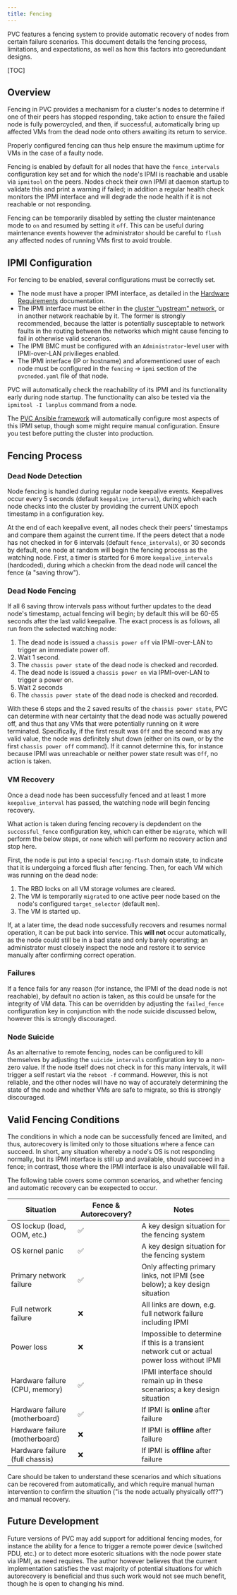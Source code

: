 ```yaml
---
title: Fencing
---
```


PVC features a fencing system to provide automatic recovery of nodes from certain failure scenarios. This document details the fencing process, limitations, and expectations, as well as how this factors into georedundant designs.

[TOC]

## Overview

Fencing in PVC provides a mechanism for a cluster's nodes to determine if one of their peers has stopped responding, take action to ensure the failed node is fully powercycled, and then, if successful, automatically bring up affected VMs from the dead node onto others awaiting its return to service.

Properly configured fencing can thus help ensure the maximum uptime for VMs in the case of a faulty node.

Fencing is enabled by default for all nodes that have the `fence_intervals` configuration key set and for which the node's IPMI is reachable and usable via `ipmitool` on the peers. Nodes check their own IPMI at daemon startup to validate this and print a warning if failed; in addition a regular health check monitors the IPMI interface and will degrade the node health if it is not reachable or not responding.

Fencing can be temporarily disabled by setting the cluster maintenance mode to `on` and resumed by setting it `off`. This can be useful during maintenance events however the administrator should be careful to `flush` any affected nodes of running VMs first to avoid trouble.

## IPMI Configuration

For fencing to be enabled, several configurations must be correctly set.

* The node must have a proper IPMI interface, as detailed in the [Hardware Requirements](/architecture/hardware-requirements.md#ipmilights-out-management) documentation.
* The IPMI interface must be either in the [cluster "upstream" network](/architecture/cluster-architecture.md#upstream), or in another network reachable by it. The former is strongly recommended, because the latter is potentially susceptable to network faults in the routing between the networks which might cause fencing to fail in otherwise valid scenarios.
* The IPMI BMC must be configured with an `Administrator`-level user with IPMI-over-LAN privilieges enabled.
* The IPMI interface (IP or hostname) and aforementioned user of each node must be configured in the `fencing` -> `ipmi` section of the `pvcnoded.yaml` file of that node.

PVC will automatically check the reachability of its IPMI and its functionality early during node startup. The functionality can also be tested via the `ipmitool -I lanplus` command from a node.

The [PVC Ansible framework](/deployment/getting-started.md) will automatically configure most aspects of this IPMI setup, though some might require manual configuration. Ensure you test before putting the cluster into production.

## Fencing Process

### Dead Node Detection

Node fencing is handled during regular node keepalive events. Keepalives occur every 5 seconds (default `keepalive_interval`), during which each node checks into the cluster by providing the current UNIX epoch timestamp in a configuration key.

At the end of each keepalive event, all nodes check their peers' timestamps and compare them against the current time. If the peers detect that a node has not checked in for 6 intervals (default `fence_intervals`), or 30 seconds by default, one node at random will begin the fencing process as the watching node. First, a timer is started for 6 more `keepalive_intervals` (hardcoded), during which a checkin from the dead node will cancel the fence (a "saving throw").

### Dead Node Fencing

If all 6 saving throw intervals pass without further updates to the dead node's timestamp, actual fencing will begin; by default this will be 60-65 seconds after the last valid keepalive. The exact process is as follows, all run from the selected watching node:

1. The dead node is issued a `chassis power off` via IPMI-over-LAN to trigger an immediate power off.
1. Wait 1 second.
1. The `chassis power state` of the dead node is checked and recorded.
1. The dead node is issued a `chassis power on` via IPMI-over-LAN to trigger a power on.
1. Wait 2 seconds
1. The `chassis power state` of the dead node is checked and recorded.

With these 6 steps and the 2 saved results of the `chassis power state`, PVC can determine with near certainty that the dead node was actually powered off, and thus that any VMs that were potentially running on it were terminated. Specifically, if the first result was `Off` and the second was any valid value, the node was definitely shut down (either on its own, or by the first `chassis power off` command). If it cannot determine this, for instance because IPMI was unreachable or neither power state result was `Off`, no action is taken.

### VM Recovery

Once a dead node has been successfully fenced and at least 1 more `keepalive_interval` has passed, the watching node will begin fencing recovery.

What action is taken during fencing recovery is depdendent on the `successful_fence` configuration key, which can either be `migrate`, which will perform the below steps, or `none` which will perform no recovery action and stop here.

First, the node is put into a special `fencing-flush` domain state, to indicate that it is undergoing a forced flush after fencing. Then, for each VM which was running on the dead node:

1. The RBD locks on all VM storage volumes are cleared.
1. The VM is temporarily `migrate`d to one active peer node based on the node's configured `target_selector` (default `mem`).
1. The VM is started up.

If, at a later time, the dead node successfully recovers and resumes normal operation, it can be put back into service. This **will not** occur automatically, as the node could still be in a bad state and only barely operating; an administrator must closely inspect the node and restore it to service manually after confirming correct operation.

### Failures

If a fence fails for any reason (for instance, the IPMI of the dead node is not reachable), by default no action is taken, as this could be unsafe for the integrity of VM data. This can be overridden by adjusting the `failed_fence` configuration key in conjunction with the node suicide discussed below, however this is strongly discouraged.

### Node Suicide

As an alternative to remote fencing, nodes can be configured to kill themselves by adjusting the `suicide_intervals` configuration key to a non-zero value. If the node itself does not check in for this many intervals, it will trigger a self restart via the `reboot -f` command. However, this is not reliable, and the other nodes will have no way of accurately determining the state of the node and whether VMs are safe to migrate, so this is strongly discouraged.

## Valid Fencing Conditions

The conditions in which a node can be successfully fenced are limited, and thus, autorecovery is limited only to those situations where a fence can succeed. In short, any situation whereby a node's OS is not responding normally, but its IPMI interface is still up and available, should succeed in a fence; in contrast, those where the IPMI interface is also unavailable will fail.

The following table covers some common scenarios, and whether fencing and automatic recovery can be exepected to occur.

| Situation | Fence & Autorecovery? | Notes |
| --------- | --------------------- | ----- |
| OS lockup (load, OOM, etc.) | ✅ | A key design situation for the fencing system |
| OS kernel panic | ✅ | A key design situation for the fencing system |
| Primary network failure | ✅ | Only affecting primary links, not IPMI (see below); a key design situation |
| Full network failure | ❌ | All links are down, e.g. full network failure including IPMI |
| Power loss | ❌ | Impossible to determine if this is a transient network cut or actual power loss without IPMI |
| Hardware failure (CPU, memory) | ✅ | IPMI interface should remain up in these scenarios; a key design situation |
| Hardware failure (motherboard) | ✅ | If IPMI is **online** after failure |
| Hardware failure (motherboard) | ❌ | If IPMI is **offline** after failure |
| Hardware failure (full chassis) | ❌ | If IPMI is **offline** after failure |

Care should be taken to understand these scenarios and which situations can be recovered from automatically, and which require manual human intervention to confirm the situation ("is the node actually physically off?") and manual recovery.

## Future Development

Future versions of PVC may add support for additional fencing modes, for instance the ability for a fence to trigger a remote power device (switched PDU, etc.) or to detect more esoteric situations with the node power state via IPMI, as need requires. The author however believes that the current implementation satisfies the vast majority of potential situations for which autorecovery is beneficial and thus such work would not see much benefit, though he is open to changing his mind.

